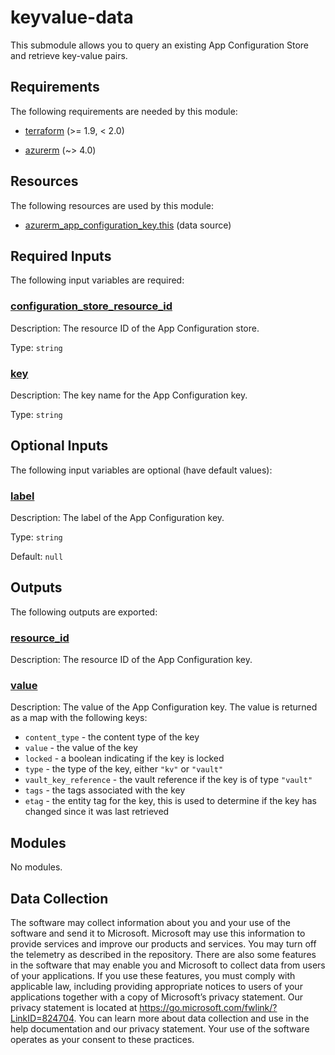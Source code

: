 <!-- BEGIN_TF_DOCS -->
<!-- Code generated by terraform-docs. DO NOT EDIT. -->
# keyvalue-data

This submodule allows you to query an existing App Configuration Store and retrieve key-value pairs.

<!-- markdownlint-disable MD033 -->
## Requirements

The following requirements are needed by this module:

- <a name="requirement_terraform"></a> [terraform](#requirement\_terraform) (>= 1.9, < 2.0)

- <a name="requirement_azurerm"></a> [azurerm](#requirement\_azurerm) (~> 4.0)

## Resources

The following resources are used by this module:

- [azurerm_app_configuration_key.this](https://registry.terraform.io/providers/hashicorp/azurerm/latest/docs/data-sources/app_configuration_key) (data source)

<!-- markdownlint-disable MD013 -->
## Required Inputs

The following input variables are required:

### <a name="input_configuration_store_resource_id"></a> [configuration\_store\_resource\_id](#input\_configuration\_store\_resource\_id)

Description: The resource ID of the App Configuration store.

Type: `string`

### <a name="input_key"></a> [key](#input\_key)

Description: The key name for the App Configuration key.

Type: `string`

## Optional Inputs

The following input variables are optional (have default values):

### <a name="input_label"></a> [label](#input\_label)

Description: The label of the App Configuration key.

Type: `string`

Default: `null`

## Outputs

The following outputs are exported:

### <a name="output_resource_id"></a> [resource\_id](#output\_resource\_id)

Description: The resource ID of the App Configuration key.

### <a name="output_value"></a> [value](#output\_value)

Description: The value of the App Configuration key. The value is returned as a map with the following keys:

- `content_type` - the content type of the key
- `value` - the value of the key
- `locked` - a boolean indicating if the key is locked
- `type` - the type of the key, either `"kv"` or `"vault"`
- `vault_key_reference` - the vault reference if the key is of type `"vault"`
- `tags` - the tags associated with the key
- `etag` - the entity tag for the key, this is used to determine if the key has changed since it was last retrieved

## Modules

No modules.

<!-- markdownlint-disable-next-line MD041 -->
## Data Collection

The software may collect information about you and your use of the software and send it to Microsoft. Microsoft may use this information to provide services and improve our products and services. You may turn off the telemetry as described in the repository. There are also some features in the software that may enable you and Microsoft to collect data from users of your applications. If you use these features, you must comply with applicable law, including providing appropriate notices to users of your applications together with a copy of Microsoft’s privacy statement. Our privacy statement is located at <https://go.microsoft.com/fwlink/?LinkID=824704>. You can learn more about data collection and use in the help documentation and our privacy statement. Your use of the software operates as your consent to these practices.
<!-- END_TF_DOCS -->
